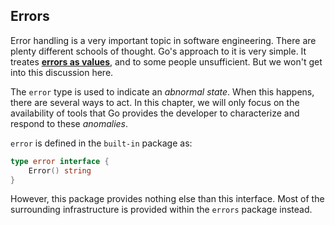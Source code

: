 ## Errors

Error handling is a very important topic in software engineering. There are
plenty different schools of thought. Go's approach to it is very simple.
It treates [**errors as values**](https://blog.golang.org/errors-are-values),
and to some people unsufficient. But we won't get into this discussion here.

The `error` type is used to indicate an _abnormal state_. When this happens,
there are several ways to act. In this chapter, we will only focus on the
availability of tools that Go provides the developer to characterize and respond
to these _anomalies_.

`error` is defined in the `built-in` package as:

```go
type error interface {
    Error() string
}
```

However, this package provides nothing else than this interface. Most of the
surrounding infrastructure is provided within the `errors` package instead.

